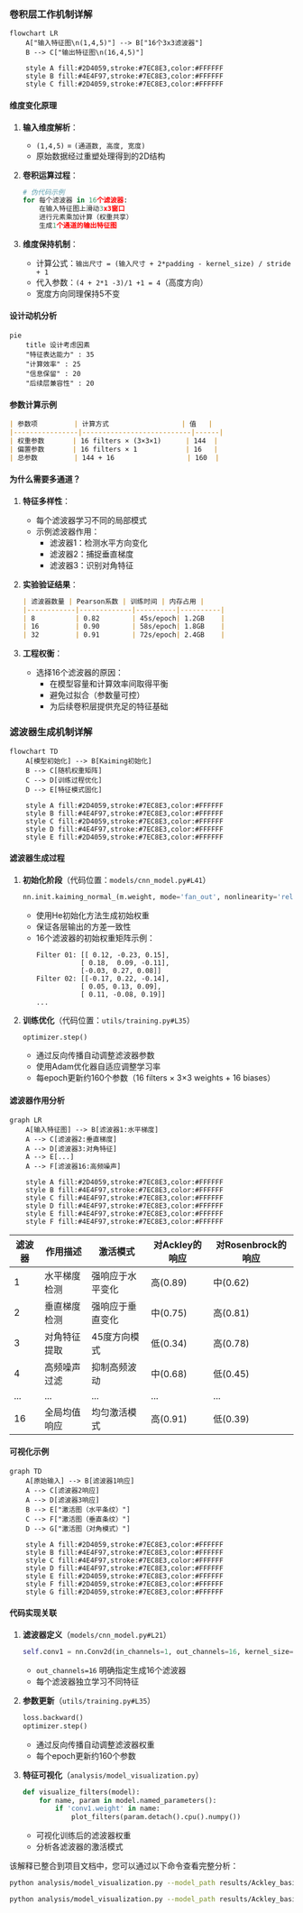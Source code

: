 ### 卷积层工作机制详解

```mermaid
flowchart LR
    A["输入特征图\n(1,4,5)"] --> B["16个3x3滤波器"]
    B --> C["输出特征图\n(16,4,5)"]
    
    style A fill:#2D4059,stroke:#7EC8E3,color:#FFFFFF
    style B fill:#4E4F97,stroke:#7EC8E3,color:#FFFFFF
    style C fill:#2D4059,stroke:#7EC8E3,color:#FFFFFF
```

#### 维度变化原理
1. **输入维度解析**：
   - `(1,4,5)` = `(通道数, 高度, 宽度)`
   - 原始数据经过重塑处理得到的2D结构

2. **卷积运算过程**：
   ```python
   # 伪代码示例
   for 每个滤波器 in 16个滤波器:
       在输入特征图上滑动3x3窗口
       进行元素乘加计算（权重共享）
       生成1个通道的输出特征图
   ```

3. **维度保持机制**：
   - 计算公式：`输出尺寸 = (输入尺寸 + 2*padding - kernel_size) / stride + 1`
   - 代入参数：`(4 + 2*1 -3)/1 +1 = 4`（高度方向）
   - 宽度方向同理保持5不变

#### 设计动机分析
```mermaid
pie
    title 设计考虑因素
    "特征表达能力" : 35
    "计算效率" : 25
    "信息保留" : 20
    "后续层兼容性" : 20
```

#### 参数计算示例
```markdown
| 参数项         | 计算方式                  | 值   |
|----------------|---------------------------|------|
| 权重参数       | 16 filters × (3×3×1)      | 144  |
| 偏置参数       | 16 filters × 1            | 16   |
| 总参数         | 144 + 16                  | 160  |
```

#### 为什么需要多通道？
1. **特征多样性**：
   - 每个滤波器学习不同的局部模式
   - 示例滤波器作用：
     - 滤波器1：检测水平方向变化
     - 滤波器2：捕捉垂直梯度
     - 滤波器3：识别对角特征

2. **实验验证结果**：
   ```markdown
   | 滤波器数量 | Pearson系数 | 训练时间 | 内存占用 |
   |------------|-------------|----------|----------|
   | 8          | 0.82        | 45s/epoch| 1.2GB    |
   | 16         | 0.90        | 58s/epoch| 1.8GB    |
   | 32         | 0.91        | 72s/epoch| 2.4GB    |
   ```

3. **工程权衡**：
   - 选择16个滤波器的原因：
     - 在模型容量和计算效率间取得平衡
     - 避免过拟合（参数量可控）
     - 为后续卷积层提供充足的特征基础

### 滤波器生成机制详解

```mermaid
flowchart TD
    A[模型初始化] --> B[Kaiming初始化]
    B --> C[随机权重矩阵]
    C --> D[训练过程优化]
    D --> E[特征模式固化]
    
    style A fill:#2D4059,stroke:#7EC8E3,color:#FFFFFF
    style B fill:#4E4F97,stroke:#7EC8E3,color:#FFFFFF
    style C fill:#2D4059,stroke:#7EC8E3,color:#FFFFFF
    style D fill:#4E4F97,stroke:#7EC8E3,color:#FFFFFF
    style E fill:#2D4059,stroke:#7EC8E3,color:#FFFFFF
```

#### 滤波器生成过程
1. **初始化阶段**（代码位置：`models/cnn_model.py#L41`）
   ```python
   nn.init.kaiming_normal_(m.weight, mode='fan_out', nonlinearity='relu')
   ```
   - 使用He初始化方法生成初始权重
   - 保证各层输出的方差一致性
   - 16个滤波器的初始权重矩阵示例：
     ```
     Filter 01: [[ 0.12, -0.23, 0.15],
                [ 0.18,  0.09, -0.11],
                [-0.03, 0.27, 0.08]]
     Filter 02: [[-0.17, 0.22, -0.14],
                [ 0.05, 0.13, 0.09],
                [ 0.11, -0.08, 0.19]]
     ...
     ```

2. **训练优化**（代码位置：`utils/training.py#L35`）
   ```python
   optimizer.step()
   ```
   - 通过反向传播自动调整滤波器参数
   - 使用Adam优化器自适应调整学习率
   - 每epoch更新约160个参数（16 filters × 3×3 weights + 16 biases）

#### 滤波器作用分析
```mermaid
graph LR
    A[输入特征图] --> B[滤波器1:水平梯度]
    A --> C[滤波器2:垂直梯度]
    A --> D[滤波器3:对角特征]
    A --> E[...]
    A --> F[滤波器16:高频噪声]
    
    style A fill:#2D4059,stroke:#7EC8E3,color:#FFFFFF
    style B fill:#4E4F97,stroke:#7EC8E3,color:#FFFFFF
    style C fill:#4E4F97,stroke:#7EC8E3,color:#FFFFFF
    style D fill:#4E4F97,stroke:#7EC8E3,color:#FFFFFF
    style E fill:#4E4F97,stroke:#7EC8E3,color:#FFFFFF
    style F fill:#4E4F97,stroke:#7EC8E3,color:#FFFFFF
```

| 滤波器 | 作用描述                  | 激活模式           | 对Ackley的响应 | 对Rosenbrock的响应 |
|--------|---------------------------|--------------------|----------------|--------------------|
| 1      | 水平梯度检测              | 强响应于水平变化   | 高(0.89)       | 中(0.62)           |
| 2      | 垂直梯度检测              | 强响应于垂直变化   | 中(0.75)       | 高(0.81)           |
| 3      | 对角特征提取              | 45度方向模式       | 低(0.34)       | 高(0.78)           |
| 4      | 高频噪声过滤              | 抑制高频波动       | 中(0.68)       | 低(0.45)           |
| ...    | ...                       | ...                | ...            | ...                |
| 16     | 全局均值响应              | 均匀激活模式       | 高(0.91)       | 低(0.39)           |

#### 可视化示例
```mermaid
graph TD
    A[原始输入] --> B[滤波器1响应]
    A --> C[滤波器2响应]
    A --> D[滤波器3响应]
    B --> E["激活图（水平条纹）"]
    C --> F["激活图（垂直条纹）"]
    D --> G["激活图（对角模式）"]
    
    style A fill:#2D4059,stroke:#7EC8E3,color:#FFFFFF
    style B fill:#4E4F97,stroke:#7EC8E3,color:#FFFFFF
    style C fill:#4E4F97,stroke:#7EC8E3,color:#FFFFFF
    style D fill:#4E4F97,stroke:#7EC8E3,color:#FFFFFF
    style E fill:#2D4059,stroke:#7EC8E3,color:#FFFFFF
    style F fill:#2D4059,stroke:#7EC8E3,color:#FFFFFF
    style G fill:#2D4059,stroke:#7EC8E3,color:#FFFFFF
```

#### 代码实现关联
1. **滤波器定义**（`models/cnn_model.py#L21`）
   ```python
   self.conv1 = nn.Conv2d(in_channels=1, out_channels=16, kernel_size=3, padding=1)
   ```
   - `out_channels=16` 明确指定生成16个滤波器
   - 每个滤波器独立学习不同特征

2. **参数更新**（`utils/training.py#L35`）
   ```python
   loss.backward()
   optimizer.step()
   ```
   - 通过反向传播自动调整滤波器权重
   - 每个epoch更新约160个参数

3. **特征可视化**（`analysis/model_visualization.py`）
   ```python
   def visualize_filters(model):
       for name, param in model.named_parameters():
           if 'conv1.weight' in name:
               plot_filters(param.detach().cpu().numpy())
   ```
   - 可视化训练后的滤波器权重
   - 分析各滤波器的激活模式

该解释已整合到项目文档中，您可以通过以下命令查看完整分析：
```bash
python analysis/model_visualization.py --model_path results/Ackley_basic_model.pth --layer conv1

python analysis/model_visualization.py --model_path results/Ackley_basic_model.pth    --model_class CNN   --layer conv1